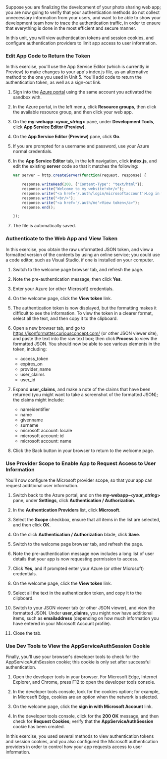 Suppose you are finalizing the development of your photo sharing web app; you are now going to verify that your authentication methods do not collect unnecessary information from your users, and want to be able to show your development team how to trace the authentication traffic, in order to ensure that everything is done in the most efficient and secure manner.

In this unit, you will view authentication tokens and session cookies, and configure authentication providers to limit app access to user information.

### Edit App Code to Return the Token

In this exercise, you'll use the App Service Editor (which is currently in Preview) to make changes to your app's index.js file, as an alternative method to the one you used in Unit 5. You'll add code to return the authentication token, as well as a sign-out link. 

1. Sign into the [Azure portal](https://portal.azure.com/learn.docs.microsoft.com?azure-portal=true) using the same account you activated the sandbox with.

1. In the Azure portal, in the left menu, click **Resource groups**, then click the available resource group, and then click your web app.

1. On the **my-webapp-\<_your_string_\>** pane, under **Development Tools**, click **App Service Editor (Preview)**.

1. On the **App Service Editor (Preview)** pane, click **Go**.

1. If you are prompted for a username and password, use your Azure normal credentials.

1. In the **App Service Editor** tab, in the left navigation, click **index.js**, and edit the existing **server** code so that it matches the following:
    ```javascript
    var server = http.createServer(function(request, response) {

        response.writeHead(200, {"Content-Type": "text/html"});
        response.write("Welcome to my website!<br/>");
        response.write("<a href='/.auth/login/microsoftaccount'>Log in with Microsoft Account</a>");
        response.write("<br/>"); 
        response.write("<a href='/.auth/me'>View token</a>");   
        response.end();

    });
    ```
1. The file is automatically saved.

### Authenticate to the Web App and View Token

In this exercise, you obtain the raw unformatted JSON token, and view a formatted version of the contents by using an online service; you could use a code editor, such as Visual Studio, if one is installed on your computer.

1. Switch to the welcome page browser tab, and refresh the page.

1. Note the pre-authentication message, then click **Yes**.

1. Enter your Azure (or other Microsoft) credentials.

1. On the welcome page, click the **View token** link.

1. The authentication token is now displayed, but the formatting makes it difficult to see the information. To view the token in a clearer format, select all the text, and then copy it to the clipboard.

1. Open a new browser tab, and go to https://jsonformatter.curiousconcept.com/ (or other JSON viewer site), and paste the text into the raw text box; then click **Process** to view the formatted JSON. You should now be able to see various elements in the token, including:
	- access_token
	- expires_on
	- provider_name
	- user_claims
	- user_id

1. Expand **user_claims**, and make a note of the claims that have been returned (you might want to take a screenshot of the formatted JSON); the claims might include:
	- nameidentifier
	- name
	- givenname
	- surname
	- microsoft account: locale
	- microsoft account: id
	- microsoft account: name

1. Click the Back button in your browser to return to the welcome page.

### Use Provider Scope to Enable App to Request Access to User Information

You'll now configure the Microsoft provider scope, so that your app can request additional user information. 

1. Switch back to the Azure portal, and on the **my-webapp-\<_your_string_\>** pane, under **Settings**, click **Authentication / Authorization**.

1. In the **Authentication Providers** list, click **Microsoft**.

1. Select the **Scope** checkbox, ensure that all items in the list are selected, and then click **OK**.

1. On the click **Authentication / Authorization** blade, click **Save**.

1. Switch to the welcome page browser tab, and refresh the page.

1. Note the pre-authentication message now includes a long list of user details that your app is now requesting permission to access.

1. Click **Yes**, and if prompted enter your Azure (or other Microsoft) credentials.

1. On the welcome page, click the **View token** link.

1. Select all the text in the authentication token, and copy it to the clipboard.

1. Switch to your JSON viewer tab (or other JSON viewer), and view the formatted JSON. Under **user_claims**, you might now have additional items, such as **emailaddress** (depending on how much information you have entered in your Microsoft Account profile).

1. Close the tab.

### Use Dev Tools to View the AppServiceAuthSession Cookie

Finally, you'll use your browser's developer tools to check for the AppServiceAuthSession cookie; this cookie is only set after successful authentication. 

1. Open the developer tools in your browser. For Microsoft Edge, Internet Explorer, and Chrome, press F12 to open the developer tools console.

1. In the developer tools console, look for the cookies option; for example, in Microsoft Edge, cookies are an option when the network is selected.

1. On the welcome page, click the **sign in with Microsoft Account** link.

1. In the developer tools console, click for the **200 OK** message, and then check for **Request Cookies**; verify that the **AppServiceAuthSession** cookie has been created.

In this exercise, you used several methods to view authentication tokens and session cookies, and you also configured the Microsoft authentication providers in order to control how your app requests access to user information.